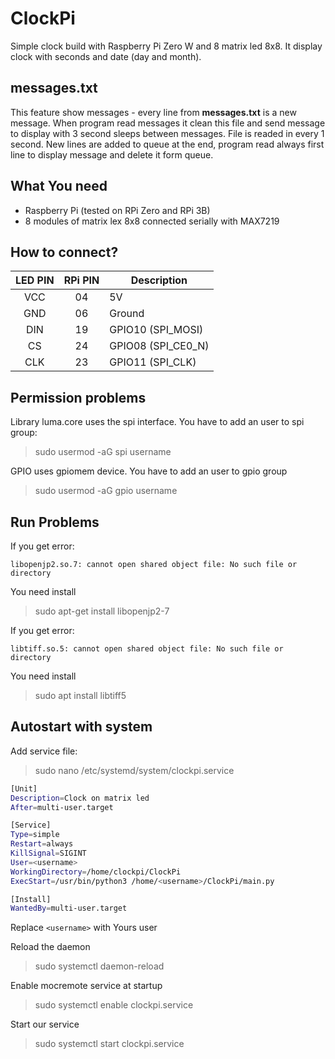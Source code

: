 # ClockPi
Simple clock build with Raspberry Pi Zero W and 8 matrix led 8x8.
It display clock with seconds and date (day and month).

## messages.txt
This feature show messages - every line from __messages.txt__ is a new message. When program read messages it clean this file and send message to display with 3 second sleeps between messages. File is readed in every 1 second. New lines are added to queue at the end, program read always first line to display message and delete it form queue.

## What You need
- Raspberry Pi  (tested on RPi Zero and RPi 3B)
- 8 modules of matrix lex 8x8 connected serially with MAX7219

## How to connect?
|LED PIN|RPi PIN|Description|
|:-----:|:-----:|-----------|
|VCC|04|5V|
|GND|06|Ground|
|DIN|19|GPIO10 (SPI_MOSI)|
|CS|24|GPIO08 (SPI_CE0_N)|
|CLK|23|GPIO11 (SPI_CLK)|

## Permission problems
Library luma.core uses the spi interface. You have to add an user to spi group:
>sudo usermod -aG spi username

GPIO uses gpiomem device. You have to add an user to gpio group
>sudo usermod -aG gpio username

## Run Problems

If you get error:
```
libopenjp2.so.7: cannot open shared object file: No such file or directory
```
You need install
>sudo apt-get install libopenjp2-7

If you get error:
```
libtiff.so.5: cannot open shared object file: No such file or directory
```
You need install
>sudo apt install libtiff5

## Autostart with system
Add service file:
>sudo nano /etc/systemd/system/clockpi.service
```bash
[Unit]
Description=Clock on matrix led
After=multi-user.target

[Service]
Type=simple
Restart=always
KillSignal=SIGINT
User=<username>
WorkingDirectory=/home/clockpi/ClockPi
ExecStart=/usr/bin/python3 /home/<username>/ClockPi/main.py

[Install]
WantedBy=multi-user.target
```
Replace `<username>` with Yours user

Reload the daemon
>sudo systemctl daemon-reload

Enable mocremote service at startup
>sudo systemctl enable clockpi.service

Start our service
>sudo systemctl start clockpi.service
